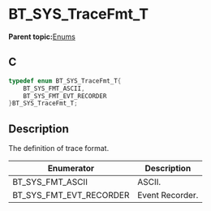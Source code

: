 # BT\_SYS\_TraceFmt\_T

**Parent topic:**[Enums](GUID-B26DF174-A18F-47A7-B6B0-6E0E54C0CAA9.md)

## C

```c
typedef enum BT_SYS_TraceFmt_T{
	BT_SYS_FMT_ASCII,
	BT_SYS_FMT_EVT_RECORDER
}BT_SYS_TraceFmt_T;
```

## Description

The definition of trace format.

|Enumerator|Description|
|----------|-----------|
|BT\_SYS\_FMT\_ASCII|ASCII.|
|BT\_SYS\_FMT\_EVT\_RECORDER|Event Recorder.|

